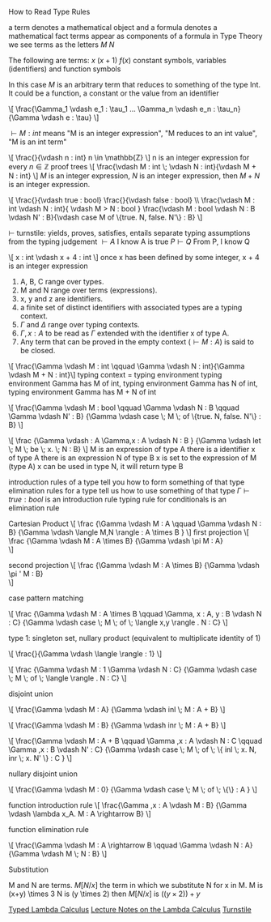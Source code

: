 How to Read Type Rules

a term denotes a mathematical object and a formula denotes a mathematical fact
terms appear as components of a formula
in Type Theory we see terms as the letters $M$ $N$

The following are terms:
$x$
$(x+1)$
$f(x)$
constant symbols, variables (identifiers) and function symbols

In this case $M$ is an arbitrary term that reduces to something of the type Int.
It could be a function, a constant or the value from an identifier


\\[ \\frac{\\Gamma_1 \\vdash e_1 : \\tau_1 ... \\Gamma_n \\vdash e_n : \\tau_n}{\\Gamma \\vdash e : \\tau} \\]

$\vdash M : int$ means "M is an integer expression", "M reduces to an int value",
  "M is an int term"

\\[ \\frac{}{\\vdash n : int} n \\in \\mathbb{Z} \\]
n is an integer expression for every $n \in \mathbb{Z}$
proof trees
\\[ \\frac{\\vdash M : int \\; \\vdash N : int}{\\vdash M + N : int} \\]
$M$ is an integer expression, $N$ is an integer expression, then $M + N$ is an integer expression.

\\[ \\frac{}{\\vdash true : bool}  \\frac{}{\\vdash false : bool} \\\\
    \\frac{\\vdash M : int \\vdash N : int}{ \\vdash M > N : bool }
    \\frac{\\vdash M : bool \\vdash N : B \\vdash N' : B}{\\vdash case M of \\{true. N, false. N'\\} : B}
\\]

$\vdash$ turnstile: yields, proves, satisfies, entails
separate typing assumptions from the typing judgement
$\vdash A$ I know A is true
$P \vdash Q$ From P, I know Q

\\[ x : int \\vdash x + 4 : int \\] once x has been defined by some integer, x + 4 is an integer expression

1. A, B, C range over types.
2. M and N range over terms (expressions).
3. x, y and z are identifiers.
4. a finite set of distinct identifiers with associated types are a typing context.
5. $\Gamma$ and $\Delta$ range over typing contexts.
6. $\Gamma,x : A$ to be read as $\Gamma$ extended with the identifier x of type A.
7. Any term that can be proved in the empty context ($\vdash M : A$) is said to be closed.

\\[ \\frac{\\Gamma \\vdash M : int \\qquad \\Gamma \\vdash N : int}{\\Gamma \\vdash M + N : int}\\]
typing context = typing environment
typing environment Gamma has M of int, typing environment Gamma has N of int, typing environment Gamma has
M + N of int

\\[ \\frac{\\Gamma \\vdash M : bool \\qquad \\Gamma \\vdash N : B \\qquad \\Gamma \\vdash N' : B}
          {\\Gamma \\vdash case \\; M \\; of \\{true. N, false. N'\\} : B}
\\]

\\[ \\frac
    {\\Gamma \\vdash : A \\Gamma,x : A \\vdash N : B }
    {\\Gamma \\vdash let \\; M \\; be \\; x. \\; N : B}
\\]
M is an expression of type A
there is a identifier x of type A
there is an expression N of type B
x is set to the expression of M (type A)
x can be used in type N, it will return type B

introduction rules of a type tell you how to form something of that type
elimination rules for a type tell us how to use something of that type
$\Gamma \vdash true : bool$ is an introduction rule
typing rule for conditionals is an elimination rule

Cartesian Product
\\[ \\frac
    {\\Gamma \\vdash M : A \\qquad \\Gamma \\vdash N : B}
    {\\Gamma \\vdash \\langle M,N \\rangle : A \\times B }
\\]
first projection
\\[ \\frac
    {\\Gamma \\vdash M : A \\times B}
    {\\Gamma \\vdash \\pi M : A}  
\\]

second projection
\\[ \\frac
    {\\Gamma \\vdash M : A \\times B}
    {\\Gamma \\vdash \\pi ' M : B}  
\\]

case pattern matching

\\[ \\frac
    {\\Gamma \\vdash M : A \\times B \\qquad \\Gamma, x : A, y : B \\vdash N : C}
    {\\Gamma \\vdash case \\; M \\; of \\; \\langle x,y \\rangle . N : C}
\\]

type 1: singleton set, nullary product (equivalent to multiplicate identity of 1)

\\[
\\frac{}{\\Gamma \\vdash \\langle \\rangle : 1}
\\]

\\[ \\frac
    {\\Gamma \\vdash M : 1 \\Gamma \\vdash N : C}
    {\\Gamma \\vdash case \\; M \\; of \\; \\langle \\rangle . N : C}
\\]

disjoint union

\\[
\\frac{\\Gamma \\vdash M : A}
      {\\Gamma \\vdash inl \\; M : A + B}
\\]

\\[
\\frac{\\Gamma \\vdash M : B}
      {\\Gamma \\vdash inr \\; M : A + B}
\\]


\\[
\\frac{\\Gamma \\vdash M : A + B \\qquad \\Gamma ,x : A \\vdash N : C \\qquad \\Gamma ,x : B \\vdash N' : C}
      {\\Gamma \\vdash case \\; M \\; of \\; \\{ inl \\; x. N, inr \\; x. N' \\} : C }
\\]

nullary disjoint union

\\[
\\frac{\\Gamma \\vdash M : 0}
      {\\Gamma \\vdash case \\; M \\; of \\; \\{\\} : A }
\\]

function introduction rule
\\[
\\frac{\\Gamma ,x : A \\vdash M : B}
      {\\Gamma \\vdash \\lambda x_A. M : A \\rightarrow B}
\\]

function elimination rule

\\[
\\frac{\\Gamma \\vdash M : A \\rightarrow B \\qquad \\Gamma \\vdash N : A}
      {\\Gamma \\vdash M \\; N : B}
\\]

Substitution

M and N are terms.
$M[N/x]$ the term in which we substitute N for x in M.
M is (x+y) \times 3
N is (y \times 2) then
$M[N/x]$ is $((y \times 2)) + y$

[Typed Lambda Calculus](http://www.cs.bham.ac.uk/%7Epbl/mgs/lam/mgsbegin.pdf)
[Lecture Notes on the Lambda Calculus](http://www.mscs.dal.ca/~selinger/papers/lambdanotes.pdf)
[Turnstile](https://en.wikipedia.org/wiki/Turnstile_(symbol))

